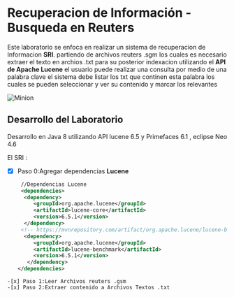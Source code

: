 # Recuperacion de Información - Busqueda en Reuters

Este laboratorio se enfoca en realizar un sistema de recuperacion de Informacion **SRI**. 
partiendo de archivos reuters .sgm los cuales es necesario extraer el texto en archios .txt
para su posterior indexacion utilizando el **API de Apache Lucene** 
el usuario puede realizar una consulta por medio de una palabra clave 
el sistema debe  listar los txt que continen esta palabra los cuales se pueden seleccionar
y ver su contenido y marcar los relevantes

![Minion](https://github.com/fresko/IR_LabFinal/blob/web/img/lucene.png)

## Desarrollo del Laboratorio 

Desarrollo en Java 8 utilizando API lucene 6.5 y Primefaces 6.1 , eclipse Neo 4.6 

El SRI : 

-[x] Paso 0:Agregar dependencias **Lucene**
   ```xml
    //Dependencias Lucene
    <dependencies>
     <dependency>
        <groupId>org.apache.lucene</groupId>
        <artifactId>lucene-core</artifactId>
        <version>6.5.1</version>
     </dependency>
    <!-- https://mvnrepository.com/artifact/org.apache.lucene/lucene-benchmark -->
     <dependency>
        <groupId>org.apache.lucene</groupId>
        <artifactId>lucene-benchmark</artifactId>
        <version>6.5.1</version>
      </dependency>
   </dependencies>
 ```   
-[x] Paso 1:Leer Archivos reuters .gsm
-[x] Paso 2:Extraer contenido a Archivos Textos .txt 


